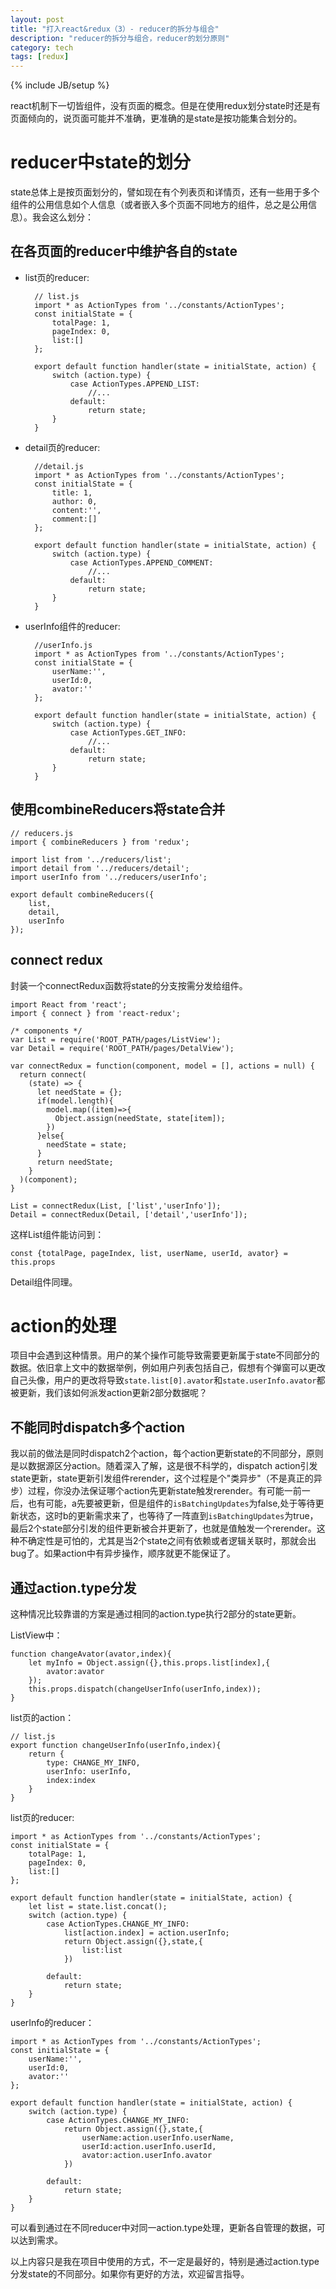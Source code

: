 ```yaml
---
layout: post
title: "打入react&redux（3）- reducer的拆分与组合"
description: "reducer的拆分与组合，reducer的划分原则"
category: tech
tags: [redux]
---
```

{% include JB/setup %}

react机制下一切皆组件，没有页面的概念。但是在使用redux划分state时还是有页面倾向的，说页面可能并不准确，更准确的是state是按功能集合划分的。

# reducer中state的划分

state总体上是按页面划分的，譬如现在有个列表页和详情页，还有一些用于多个组件的公用信息如个人信息（或者嵌入多个页面不同地方的组件，总之是公用信息）。我会这么划分：

## 在各页面的reducer中维护各自的state

- list页的reducer:
	
		// list.js
		import * as ActionTypes from '../constants/ActionTypes';
		const initialState = {
		    totalPage: 1,
		    pageIndex: 0, 
		    list:[]
		};
		
		export default function handler(state = initialState, action) {
		    switch (action.type) {
		        case ActionTypes.APPEND_LIST:
		            //...
		        default:
		            return state;
		    }
		}
	
	
- detail页的reducer:

		//detail.js
		import * as ActionTypes from '../constants/ActionTypes';
		const initialState = {
		    title: 1,
		    author: 0, 
		    content:'',
		    comment:[]
		};
		
		export default function handler(state = initialState, action) {
		    switch (action.type) {
		        case ActionTypes.APPEND_COMMENT:
		            //...
		        default:
		            return state;
		    }
		}

- userInfo组件的reducer:

		//userInfo.js
		import * as ActionTypes from '../constants/ActionTypes';
		const initialState = {
		    userName:'',
		    userId:0,
		    avator:''
		};
		
		export default function handler(state = initialState, action) {
		    switch (action.type) {
		        case ActionTypes.GET_INFO:
		            //...
		        default:
		            return state;
		    }
		}

## 使用combineReducers将state合并
	
	// reducers.js
	import { combineReducers } from 'redux';
	
	import list from '../reducers/list';
	import detail from '../reducers/detail';
	import userInfo from '../reducers/userInfo';
	
	export default combineReducers({
		list,
		detail,
	    userInfo
	});
	
	
## connect redux

封装一个connectRedux函数将state的分支按需分发给组件。

	import React from 'react';
	import { connect } from 'react-redux';
	
	/* components */
	var List = require('ROOT_PATH/pages/ListView');
	var Detail = require('ROOT_PATH/pages/DetalView');
	
	var connectRedux = function(component, model = [], actions = null) {
	  return connect(
	    (state) => {
	      let needState = {};
	      if(model.length){
	        model.map((item)=>{
	          Object.assign(needState, state[item]);
	        })
	      }else{
	        needState = state;
	      }
	      return needState;
	    }
	  )(component);
	}
	
	List = connectRedux(List, ['list','userInfo']);
	Detail = connectRedux(Detail, ['detail','userInfo']);
	
这样List组件能访问到：

	const {totalPage, pageIndex, list, userName, userId, avator} = this.props
	
Detail组件同理。


# action的处理

项目中会遇到这种情景。用户的某个操作可能导致需要更新属于state不同部分的数据。依旧拿上文中的数据举例，例如用户列表包括自己，假想有个弹窗可以更改自己头像，用户的更改将导致`state.list[0].avator`和`state.userInfo.avator`都被更新，我们该如何派发action更新2部分数据呢？

## 不能同时dispatch多个action

我以前的做法是同时dispatch2个action，每个action更新state的不同部分，原则是以数据源区分action。随着深入了解，这是很不科学的，dispatch action引发state更新，state更新引发组件rerender，这个过程是个"类异步"（不是真正的异步）过程，你没办法保证哪个action先更新state触发rerender。有可能一前一后，也有可能，a先要被更新，但是组件的`isBatchingUpdates`为false,处于等待更新状态，这时b的更新需求来了，也等待了一阵直到`isBatchingUpdates`为true，最后2个state部分引发的组件更新被合并更新了，也就是值触发一个rerender。这种不确定性是可怕的，尤其是当2个state之间有依赖或者逻辑关联时，那就会出bug了。如果action中有异步操作，顺序就更不能保证了。

## 通过action.type分发

这种情况比较靠谱的方案是通过相同的action.type执行2部分的state更新。

ListView中：

	function changeAvator(avator,index){
	    let myInfo = Object.assign({},this.props.list[index],{
	        avator:avator
	    });
	    this.props.dispatch(changeUserInfo(userInfo,index));
	}

list页的action：

	// list.js
	export function changeUserInfo(userInfo,index){
	    return {
	        type: CHANGE_MY_INFO,
	        userInfo: userInfo,
	        index:index
	    }
	}

list页的reducer:

	import * as ActionTypes from '../constants/ActionTypes';
	const initialState = {
	    totalPage: 1,
	    pageIndex: 0, 
	    list:[]
	};
	
	export default function handler(state = initialState, action) {
	    let list = state.list.concat();
	    switch (action.type) {
	        case ActionTypes.CHANGE_MY_INFO:
	            list[action.index] = action.userInfo;
	            return Object.assign({},state,{
	                list:list
	            })
	
	        default:
	            return state;
	    }
	}

userInfo的reducer：

	import * as ActionTypes from '../constants/ActionTypes';
	const initialState = {
	    userName:'',
	    userId:0,
	    avator:''
	};
	
	export default function handler(state = initialState, action) {
	    switch (action.type) {
	        case ActionTypes.CHANGE_MY_INFO:
	            return Object.assign({},state,{
	                userName:action.userInfo.userName,
	                userId:action.userInfo.userId,
	                avator:action.userInfo.avator
	            })
	
	        default:
	            return state;
	    }
	}

可以看到通过在不同reducer中对同一action.type处理，更新各自管理的数据，可以达到需求。

以上内容只是我在项目中使用的方式，不一定是最好的，特别是通过action.type分发state的不同部分。如果你有更好的方法，欢迎留言指导。